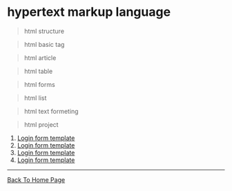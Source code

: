 # hypertext markup language 

>html structure

>html basic tag

>html article

>html table

>html forms

>html list

>html text formeting

>html project 
<ol>
  <li><a href="">Login form template</a></li>
  <li><a href="">Login form template</a></li>
  <li><a href="">Login form template</a></li>
  <li><a href="">Login form template</a></li>
</ol>
  

<hr>
<a href="https://punitkatiyar.github.io/">Back To Home Page</a>
